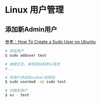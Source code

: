# Linux 用户管理


## 添加新Admin用户

[参考：How To Create a Sudo User on Ubuntu ](https://www.digitalocean.com/community/tutorials/how-to-create-a-sudo-user-on-ubuntu-quickstart)

```sh
# 添加用户
$ sudo adduser test

# 根据交互，填写密码和默认信息
#...

# 将用户添加到sudoer权限组
$ sudo usermod -aG sudo test

# 切换到用户
$ su - test
```